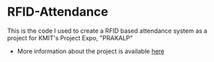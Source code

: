 # RFID-Attendance
This is the code I used to create a RFID based attendance system as a project for KMIT's Project Expo, "PRAKALP"

 - More information about the project is available [here](https://lnkd.in/gmFTXAUW)
